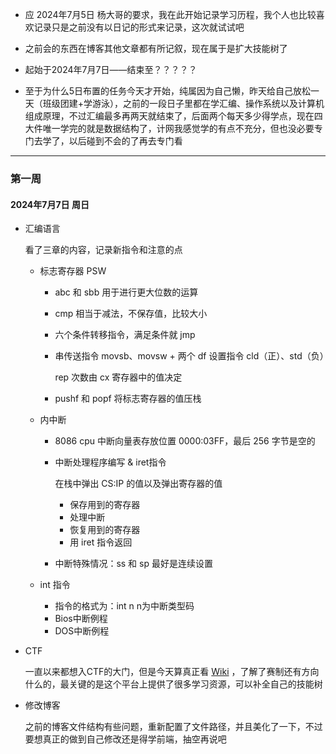 - 应 2024年7月5日 杨大哥的要求，我在此开始记录学习历程，我个人也比较喜欢记录只是之前没有以日记的形式来记录，这次就试试吧

- 之前会的东西在博客其他文章都有所记叙，现在属于是扩大技能树了

- 起始于2024年7月7日——结束至？？？？？

- 至于为什么5日布置的任务今天才开始，纯属因为自己懒，昨天给自己放松一天（班级团建+学游泳），之前的一段日子里都在学汇编、操作系统以及计算机组成原理，不过汇编最多再两天就结束了，后面两个每天多少得学点，现在四大件唯一学完的就是数据结构了，计网我感觉学的有点不充分，但也没必要专门去学了，以后碰到不会的了再去专门看

---

### 第一周

#### 2024年7月7日 周日

- 汇编语言

  看了三章的内容，记录新指令和注意的点

  - 标志寄存器  PSW

    - abc 和 sbb 用于进行更大位数的运算

    - cmp 相当于减法，不保存值，比较大小

    - 六个条件转移指令，满足条件就 jmp

    - 串传送指令 movsb、movsw + 两个 df 设置指令 cld（正）、std（负）

      rep 次数由 cx 寄存器中的值决定

    - pushf 和 popf 将标志寄存器的值压栈

  - 内中断

    - 8086 cpu 中断向量表存放位置 0000:03FF，最后 256 字节是空的

    - 中断处理程序编写 & iret指令

      在栈中弹出 CS:IP 的值以及弹出寄存器的值

      - 保存用到的寄存器
      - 处理中断
      - 恢复用到的寄存器
      - 用 iret 指令返回

    - 中断特殊情况：ss 和 sp 最好是连续设置

  - int 指令

    - 指令的格式为：int n n为中断类型码
    - Bios中断例程
    - DOS中断例程

- CTF

  一直以来都想入CTF的大门，但是今天算真正看 [Wiki](https://ctf-wiki.org/) ，了解了赛制还有方向什么的，最关键的是这个平台上提供了很多学习资源，可以补全自己的技能树

- 修改博客

  之前的博客文件结构有些问题，重新配置了文件路径，并且美化了一下，不过要想真正的做到自己修改还是得学前端，抽空再说吧